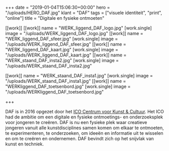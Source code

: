 +++
date = "2019-01-04T15:06:30+00:00"
hero = "/uploads/HERO_DAF.jpg"
klant = "DAF"
tags = ["visuele identiteit", "print", "online"]
title = "Digitale en fysieke ontmoeten"

[[work]]
[[work]]
name = "WERK_liggend_DAF_logo.jpg"
[work.single]
image = "/uploads/WERK_liggend_DAF_logo.jpg"
[[work]]
name = "WERK_liggend_DAF_sfeer.jpg"
[work.single]
image = "/uploads/WERK_liggend_DAF_sfeer.jpg"
[[work]]
name = "WERK_liggend_DAF_kaart.jpg"
[work.single]
image = "/uploads/WERK_liggend_DAF_kaart.jpg"
[[work]]
name = "WERK_staand_DAF_insta2.jpg"
[work.single]
image = "/uploads/WERK_staand_DAF_insta2.jpg"

[[work]]
name = "WERK_staand_DAF_insta1.jpg"
[work.single]
image = "/uploads/WERK_staand_DAF_insta1.jpg"
[[work]]
name = "WERKliggend_DAF_toetsenbord.jpg"
[work.single]
image = "/uploads/WERKliggend_DAF_toetsenbord.jpg"

+++

DAF is in 2016 opgezet door het [ICO Centrum voor Kunst & Cultuur](http://www.ico-kunstencentrum.nl/). Het ICO had de ambitie om een digitale en fysieke ontmoetings- en onderzoeksplek voor jongeren te creëren. DAF is nu een fysieke plek waar creatieve jongeren vanuit alle kunstdisciplines samen komen om elkaar te ontmoeten, te experimenteren, te onderzoeken, om ideeën en informatie uit te wisselen en om te creëren en ondernemen. DAF bevindt zich op het snijvlak van kunst en techniek.